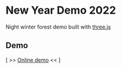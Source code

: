 # New Year Demo 2022

Night winter forest demo built with [three.js](https://github.com/mrdoob/three.js/)

## Demo

[ >> [Online demo](https://avin.github.io/new-year-demo-2022) << ]


